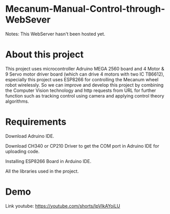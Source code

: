 # Mecanum-Manual-Control-through-WebSever
Notes: This WebServer hasn't been hosted yet.

# About this project
This project uses microcontroller Adruino MEGA 2560 board and 4 Motor & 9 Servo motor driver board (which can drive 4 motors with two IC TB6612), especially this project uses ESP8266 for controlling the Mecanum wheel robot wirelessly. So we can improve and develop this project by combining the Computer Vision technology and http requests from URL for further function such as tracking control using camera and applying control theory algorithms.

# Requirements
Download Adruino IDE.

Download CH340 or CP210 Driver to get the COM port in Adruino IDE for uploading code.

Installing ESP8266 Board in Arduino IDE.

All the libraries used in the project.

# Demo
Link youtube: https://youtube.com/shorts/IpVIkAYoiLU
